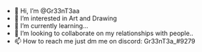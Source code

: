 - 👋 Hi, I’m @Gr33nT3aa
- 👀 I’m interested in Art and Drawing 
- 🌱 I’m currently learning...
- 💞️ I’m looking to collaborate on my relationships with people..
- 📫 How to reach me just dm me on discord: Gr33nT3a_#9279

<!---
Gr33nT3aa/Gr33nT3aa is a ✨ special ✨ repository because its `README.md` (this file) appears on your GitHub profile.
You can click the Preview link to take a look at your changes.
--->

